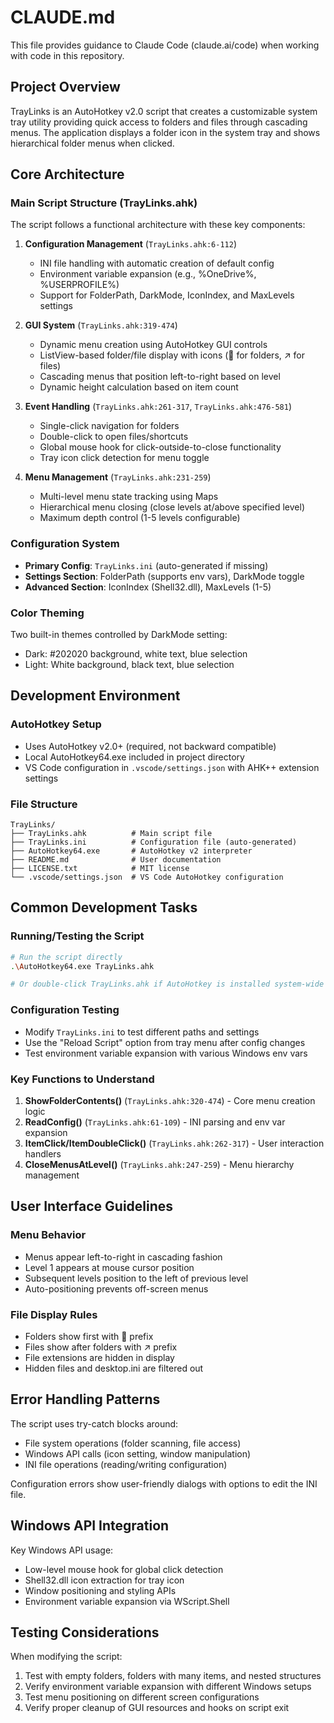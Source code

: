 # CLAUDE.md

This file provides guidance to Claude Code (claude.ai/code) when working with code in this repository.

## Project Overview

TrayLinks is an AutoHotkey v2.0 script that creates a customizable system tray utility providing quick access to folders and files through cascading menus. The application displays a folder icon in the system tray and shows hierarchical folder menus when clicked.

## Core Architecture

### Main Script Structure (TrayLinks.ahk)
The script follows a functional architecture with these key components:

1. **Configuration Management** (`TrayLinks.ahk:6-112`)
   - INI file handling with automatic creation of default config
   - Environment variable expansion (e.g., %OneDrive%, %USERPROFILE%)
   - Support for FolderPath, DarkMode, IconIndex, and MaxLevels settings

2. **GUI System** (`TrayLinks.ahk:319-474`)
   - Dynamic menu creation using AutoHotkey GUI controls
   - ListView-based folder/file display with icons (📁 for folders, ↗️ for files)
   - Cascading menus that position left-to-right based on level
   - Dynamic height calculation based on item count

3. **Event Handling** (`TrayLinks.ahk:261-317`, `TrayLinks.ahk:476-581`)
   - Single-click navigation for folders
   - Double-click to open files/shortcuts
   - Global mouse hook for click-outside-to-close functionality
   - Tray icon click detection for menu toggle

4. **Menu Management** (`TrayLinks.ahk:231-259`)
   - Multi-level menu state tracking using Maps
   - Hierarchical menu closing (close levels at/above specified level)
   - Maximum depth control (1-5 levels configurable)

### Configuration System
- **Primary Config**: `TrayLinks.ini` (auto-generated if missing)
- **Settings Section**: FolderPath (supports env vars), DarkMode toggle
- **Advanced Section**: IconIndex (Shell32.dll), MaxLevels (1-5)

### Color Theming
Two built-in themes controlled by DarkMode setting:
- Dark: #202020 background, white text, blue selection
- Light: White background, black text, blue selection

## Development Environment

### AutoHotkey Setup
- Uses AutoHotkey v2.0+ (required, not backward compatible)
- Local AutoHotkey64.exe included in project directory
- VS Code configuration in `.vscode/settings.json` with AHK++ extension settings

### File Structure
```
TrayLinks/
├── TrayLinks.ahk          # Main script file
├── TrayLinks.ini          # Configuration file (auto-generated)
├── AutoHotkey64.exe       # AutoHotkey v2 interpreter
├── README.md              # User documentation
├── LICENSE.txt            # MIT license
└── .vscode/settings.json  # VS Code AutoHotkey configuration
```

## Common Development Tasks

### Running/Testing the Script
```bash
# Run the script directly
.\AutoHotkey64.exe TrayLinks.ahk

# Or double-click TrayLinks.ahk if AutoHotkey is installed system-wide
```

### Configuration Testing
- Modify `TrayLinks.ini` to test different paths and settings
- Use the "Reload Script" option from tray menu after config changes
- Test environment variable expansion with various Windows env vars

### Key Functions to Understand

1. **ShowFolderContents()** (`TrayLinks.ahk:320-474`) - Core menu creation logic
2. **ReadConfig()** (`TrayLinks.ahk:61-109`) - INI parsing and env var expansion  
3. **ItemClick/ItemDoubleClick()** (`TrayLinks.ahk:262-317`) - User interaction handlers
4. **CloseMenusAtLevel()** (`TrayLinks.ahk:247-259`) - Menu hierarchy management

## User Interface Guidelines

### Menu Behavior
- Menus appear left-to-right in cascading fashion
- Level 1 appears at mouse cursor position
- Subsequent levels position to the left of previous level
- Auto-positioning prevents off-screen menus

### File Display Rules
- Folders show first with 📁 prefix
- Files show after folders with ↗️ prefix  
- File extensions are hidden in display
- Hidden files and desktop.ini are filtered out

## Error Handling Patterns

The script uses try-catch blocks around:
- File system operations (folder scanning, file access)
- Windows API calls (icon setting, window manipulation)
- INI file operations (reading/writing configuration)

Configuration errors show user-friendly dialogs with options to edit the INI file.

## Windows API Integration

Key Windows API usage:
- Low-level mouse hook for global click detection
- Shell32.dll icon extraction for tray icon
- Window positioning and styling APIs
- Environment variable expansion via WScript.Shell

## Testing Considerations

When modifying the script:
1. Test with empty folders, folders with many items, and nested structures
2. Verify environment variable expansion with different Windows setups  
3. Test menu positioning on different screen configurations
4. Verify proper cleanup of GUI resources and hooks on script exit